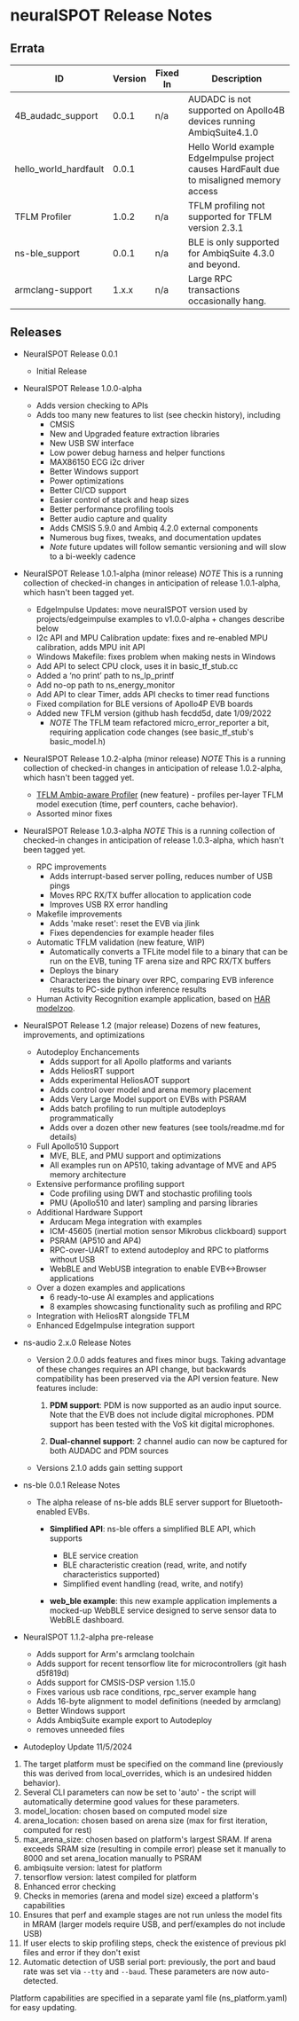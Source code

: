# neuralSPOT Release Notes



## Errata

| ID                    | Version | Fixed In | Description                                                  |
| --------------------- | ------- | -------- | ------------------------------------------------------------ |
| 4B_audadc_support     | 0.0.1   | n/a      | AUDADC is not supported on Apollo4B devices running AmbiqSuite4.1.0 |
| hello_world_hardfault | 0.0.1   |          | Hello World example EdgeImpulse project causes HardFault due to misaligned memory access |
| TFLM Profiler         | 1.0.2   | n/a      | TFLM profiling not supported for TFLM version 2.3.1          |
| ns-ble_support        | 0.0.1   | n/a      | BLE is only supported for AmbiqSuite 4.3.0 and beyond.       |
| armclang-support      | 1.x.x   | n/a      | Large RPC transactions occasionally hang.                    |



## Releases

- NeuralSPOT Release 0.0.1
  - Initial Release
- NeuralSPOT Release 1.0.0-alpha
  - Adds version checking to APIs
  - Adds too many new features to list (see checkin history), including
    - CMSIS
    - New and Upgraded feature extraction libraries
    - New USB SW interface
    - Low power debug harness and helper functions
    - MAX86150 ECG i2c driver
    - Better Windows support
    - Power optimizations
    - Better CI/CD support
    - Easier control of stack and heap sizes
    - Better performance profiling tools
    - Better audio capture and quality
    - Adds CMSIS 5.9.0 and Ambiq 4.2.0 external components
    - Numerous bug fixes, tweaks, and documentation updates
    - *Note* future updates will follow semantic versioning and will slow to a bi-weekly cadence
- NeuralSPOT Release 1.0.1-alpha (minor release) *NOTE* This is a running collection of checked-in changes in anticipation of release 1.0.1-alpha, which hasn't been tagged yet.
  - EdgeImpulse Updates: move neuralSPOT version used by projects/edgeimpulse examples to v1.0.0-alpha + changes describe below
  - I2c API and MPU Calibration update: fixes and re-enabled MPU calibration, adds MPU init API
  - Windows Makefile: fixes problem when making nests in Windows
  - Add API to select CPU clock, uses it in basic_tf_stub.cc
  - Added a ‘no print’ path to ns_lp_printf
  - Add no-op path to ns_energy_monitor
  - Add API to clear Timer, adds API checks to timer read functions
  - Fixed compilation for BLE versions of Apollo4P EVB boards
  - Added new TFLM version (github hash fecdd5d, date 1/09/2022
    - *NOTE* The TFLM team refactored micro_error_reporter a bit, requiring application code changes (see basic_tf_stub's basic_model.h)
- NeuralSPOT Release 1.0.2-alpha (minor release) *NOTE* This is a running collection of checked-in changes in anticipation of release 1.0.2-alpha, which hasn't been tagged yet.
  - [TFLM Ambiq-aware Profiler](../neuralspot/ns-harness/README.md) (new feature) - profiles per-layer TFLM model execution (time, perf counters, cache behavior).
  - Assorted minor fixes
- NeuralSPOT Release 1.0.3-alpha *NOTE* This is a running collection of checked-in changes in anticipation of release 1.0.3-alpha, which hasn't been tagged yet.
  - RPC improvements
    - Adds interrupt-based server polling, reduces number of USB pings
    - Moves RPC RX/TX buffer allocation to application code
    - Improves USB RX error handling
  - Makefile improvements
    - Adds 'make reset': reset the EVB via jlink
    - Fixes dependencies for example header files
  - Automatic TFLM validation (new feature, WIP)
    - Automatically converts a TFLite model file to a binary that can be run on the EVB, tuning TF arena size and RPC RX/TX buffers
    - Deploys the binary
    - Characterizes the binary over RPC, comparing EVB inference results to PC-side python inference results
  - Human Activity Recognition example application, based on [HAR modelzoo](https://github.com/AmbiqAI/Human-Activity-Recognition).
- NeuralSPOT Release 1.2 (major release) Dozens of new features, improvements, and optimizations
  - Autodeploy Enchancements
    - Adds support for all Apollo platforms and variants
    - Adds HeliosRT support
    - Adds experimental HeliosAOT support
    - Adds control over model and arena memory placement
    - Adds Very Large Model support on EVBs with PSRAM
    - Adds batch profiling to run multiple autodeploys programmatically
    - Adds over a dozen other new features (see tools/readme.md for details)
  - Full Apollo510 Support
    - MVE, BLE, and PMU support and optimizations
    - All examples run on AP510, taking advantage of MVE and AP5 memory architecture
  - Extensive performance profiling support
    - Code profiling using DWT and stochastic profiling tools
    - PMU (Apollo510 and later) sampling and parsing libraries
  - Additional Hardware Support
    - Arducam Mega integration with examples
    - ICM-45605 (inertial motion sensor Mikrobus clickboard) support
    - PSRAM (AP510 and AP4)
    - RPC-over-UART to extend autodeploy and RPC to platforms without USB
    - WebBLE and WebUSB integration to enable EVB<->Browser applications
  - Over a dozen examples and applications
    - 6 ready-to-use AI examples and applications
    - 8 examples showcasing functionality such as profiling and RPC
  - Integration with HeliosRT alongside TFLM
  - Enhanced EdgeImpulse integration support


- ns-audio 2.x.0 Release Notes

  - Version 2.0.0 adds features and fixes minor bugs. Taking advantage of these changes requires an API change, but backwards compatibility has been preserved via the API version feature. New features include:

    1. **PDM support**: PDM is now supported as an audio input source. Note that the EVB does not include digital microphones. PDM support has been tested with the VoS kit digital microphones.

    1. **Dual-channel support**: 2 channel audio can now be captured for both AUDADC and PDM sources
  - Versions 2.1.0 adds gain setting support

- ns-ble 0.0.1 Release Notes
  - The alpha release of ns-ble adds BLE server support for Bluetooth-enabled EVBs.
    - **Simplified API**: ns-ble offers a simplified BLE API, which supports
      - BLE service creation
      - BLE characteristic creation (read, write, and notify characteristics supported)
      - Simplified event handling (read, write, and notify)

    - **web_ble example**: this new example application implements a mocked-up WebBLE service designed to serve sensor data to WebBLE dashboard.

- NeuralSPOT 1.1.2-alpha pre-release
  - Adds support for Arm's armclang toolchain
  - Adds support for recent tensorflow lite for microcontrollers (git hash d5f819d)
  - Adds support for CMSIS-DSP version 1.15.0
  - Fixes various usb race conditions, rpc_server example hang
  - Adds 16-byte alignment to model definitions (needed by armclang)
  - Better Windows support
  - Adds AmbiqSuite example export to Autodeploy 
  - removes unneeded files

- Autodeploy Update 11/5/2024
1. The target platform must be specified on the command line (previously this was derived from local_overrides, which is an undesired hidden behavior).
1. Several CLI parameters can now be set to 'auto' - the script will automatically determine good values for these parameters.
  1. model_location: chosen based on computed model size
  1. arena_location: chosen based on arena size (max for first iteration, computed for rest)
  1. max_arena_size: chosen based on platform's largest SRAM. If arena exceeds SRAM size (resulting in compile error) please set it manually to 8000 and set arena_location manually to PSRAM
  1. ambiqsuite version: latest for platform
  1. tensorflow version: latest compiled for platform
1. Enhanced error checking
  1. Checks in memories (arena and model size) exceed a platform's capabilities
  1. Ensures that perf and example stages are not run unless the model fits in MRAM (larger models require USB, and perf/examples do not include USB)
  1. If user elects to skip profiling steps, check the existence of previous pkl files and error if they don't exist
1. Automatic detection of USB serial port: previously, the port and baud rate was set via `--tty` and `--baud`. These parameters are now auto-detected.

Platform capabilities are specified in a separate yaml file (ns_platform.yaml) for easy updating.
